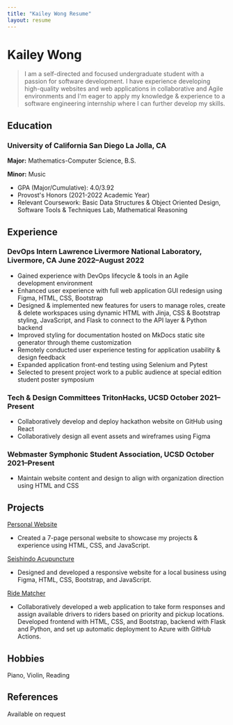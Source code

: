 ```yaml
---
title: "Kailey Wong Resume"
layout: resume
---
```


# Kailey Wong

> I am a self-directed and focused undergraduate student with a passion for software development. I have experience developing high-quality websites and web applications in collaborative and Agile environments and I'm eager to apply my knowledge & experience to a software engineering internship where I can further develop my skills.

## Education

### **University of California San Diego** La Jolla, CA

**Major:** Mathematics-Computer Science, B.S.

**Minor:** Music
- GPA (Major/Cumulative): 4.0/3.92
- Provost's Honors (2021-2022 Academic Year)
- Relevant Coursework: Basic Data Structures & Object Oriented Design, Software Tools & Techniques Lab, Mathematical Reasoning

<!---
## Skills

### **Office skills**

Office and records management, database administration, event organization, customer support, travel coordination

### **Computer skills**

Microsoft productivity software (Word, Excel, etc), Adobe Creative Suite, Windows
--->

## Experience

### **DevOps Intern** Lawrence Livermore National Laboratory, Livermore, CA <span>June 2022&ndash;August 2022</span>

- Gained experience with DevOps lifecycle & tools in an Agile development environment
- Enhanced user experience with full web application GUI redesign using Figma, HTML, CSS, Bootstrap
- Designed & implemented new features for users to manage roles, create & delete workspaces using dynamic HTML with Jinja, CSS & Bootstrap styling, JavaScript, and Flask to connect to the API layer & Python backend
- Improved styling for documentation hosted on MkDocs static site generator through theme customization
- Remotely conducted user experience testing for application usability & design feedback
- Expanded application front-end testing using Selenium and Pytest
- Selected to present project work to a public audience at special edition student poster symposium

### **Tech & Design Committees** TritonHacks, UCSD <span>October 2021&ndash;Present</span>

- Collaboratively develop and deploy hackathon website on GitHub using React
- Collaboratively design all event assets and wireframes using Figma

### **Webmaster** Symphonic Student Association, UCSD <span>October 2021&ndash;Present</span>

- Maintain website content and design to align with organization direction using HTML and CSS


## Projects
[Personal Website](https://kaileywong.github.io/)
- Created a 7-page personal website to showcase my projects & experience using HTML, CSS, and JavaScript.

[Seishindo Acupuncture](https://kaileywong.github.io/seishindo)
- Designed and developed a responsive website for a local business using Figma, HTML, CSS, Bootstrap, and JavaScript.

[Ride Matcher](https://github.com/kaileywong/CL-Rides-App/)
- Collaboratively developed a web application to take form responses and assign available drivers to riders based on priority and pickup locations. Developed frontend with HTML, CSS, and Bootstrap, backend with Flask and Python, and set up automatic deployment to Azure with GitHub Actions.

## Hobbies

Piano, Violin, Reading

## References

Available on request

<!---
## Links

<a href="https://github.com/gonsie/Cthulu-Resume"><span class="octicon octicon-mark-github" style="position: relative; color: black; margin: 3px;"></span>Find This on GitHub</a>
--->

